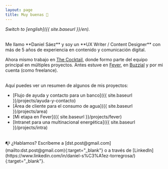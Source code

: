 ```yaml
---
layout: page
title: Muy buenas 👋
---
```



*Switch to [english]({{ site.baseurl }}/en).*

<br>
Me llamo **Daniel Sáez** y soy un **UX Writer / Content Designer** con más de 5 años de experiencia en contenido y comunicación digital. 

Ahora mismo trabajo en [The Cocktail](https://the-cocktail.com), donde formo parte del equipo principal en múltiples proyectos. Antes estuve en [Fever](https://feverup.com/), en [Buzzial](https://buzzial.com/) y por mi cuenta (como freelance).

<br>
Aquí puedes ver un resumen de algunos de mis proyectos:

- [Flujo de ayuda y contacto para un banco]({{ site.baseurl }}/projects/ayuda-y-contacto)
- [Área de cliente para el consumo de agua]({{ site.baseurl }}/projects/area)
- [Mi etapa en Fever]({{ site.baseurl }}/projects/fever)
- [Intranet para una multinacional energética]({{ site.baseurl }}/projects/intra)

<br>
📭 ¿Hablamos? Escríbeme a [dst.post@gmail.com](mailto:dst.post@gmail.com){:target="_blank"} o a través de [LinkedIn](https://www.linkedin.com/in/daniel-s%C3%A1ez-torregrosa/){:target="_blank"}.


